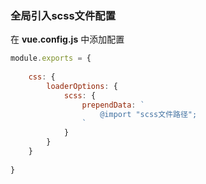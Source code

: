 ### 全局引入scss文件配置



在 **vue.config.js** 中添加配置

``` javascript
module.exports = {
    
    css: {
        loaderOptions: {
            scss: {
                prependData: `
					@import "scss文件路径";
				`
            }
        }
    }
    
}
```

